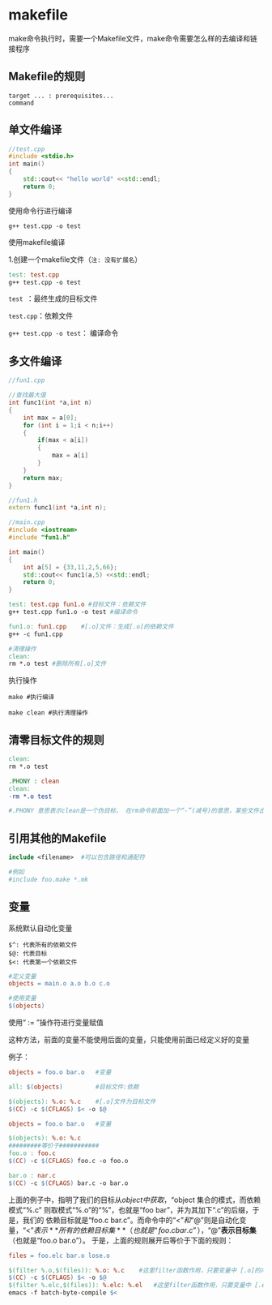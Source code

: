 # makefile

make命令执行时，需要一个Makefile文件，make命令需要怎么样的去编译和链接程序



## Makefile的规则

```
target ... : prerequisites...
command
```

## 单文件编译

```C++
//test.cpp
#include <stdio.h>
int main()
{
	std::cout<< "hello world" <<std::endl;
    return 0;
}
```

使用命令行进行编译

```
g++ test.cpp -o test
```

使用makefile编译

1.创建一个makefile文件（`注: 没有扩展名`）

```makefile
test: test.cpp
g++ test.cpp -o test
```

`test `：最终生成的目标文件

`test.cpp`：依赖文件

`g++ test.cpp -o test`： 编译命令

## 多文件编译

```C++
//fun1.cpp

//查找最大值
int func1(int *a,int n)
{
    int max = a[0];
    for (int i = 1;i < n;i++)
    {
        if(max < a[i])
        {
            max = a[i]
        }
    }
    return max;
}
```

```C++
//fun1.h
extern func1(int *a,int n);
```


```C++
//main.cpp
#include <iostream>
#include "fun1.h"

int main()
{
    int a[5] = {33,11,2,5,66};
    std::cout<< func1(a,5) <<std::endl;
    return 0;
}

```

```makefile
test: test.cpp fun1.o #目标文件：依赖文件
g++ test.cpp fun1.o -o test	#编译命令

fun1.o: fun1.cpp	#[.o]文件：生成[.o]的依赖文件
g++ -c fun1.cpp

#清理操作
clean:
rm *.o test	#删除所有[.o]文件
```

执行操作

```shell
make #执行编译

make clean #执行清理操作
```

## 清零目标文件的规则

```makefile
clean:
rm *.o test

.PHONY : clean
clean:
-rm *.o test

#.PHONY 意思表示clean是一个伪目标， 在rm命令前面加一个“-”(减号)的意思，某些文件出现问题，不需要管，继续后面的事。clean的规则不要放在文件的开头，不然就是变成make的默认目标，clean从来就是放在最后。
```

## 引用其他的Makefile

```makefile
include <filename>  #可以包含路径和通配符

#例如
#include foo.make *.mk
```



## 变量

系统默认自动化变量

```
$^: 代表所有的依赖文件
$@: 代表目标
$<: 代表第一个依赖文件
```

```makefile
#定义变量
objects = main.o a.o b.o c.o

#使用变量
$(objects)
```

使用“ :=  ”操作符进行变量赋值

这种方法，前面的变量不能使用后面的变量，只能使用前面已经定义好的变量

例子：

```makefile
objects = foo.o bar.o	#变量

all: $(objects)		    #目标文件:依赖

$(objects): %.o: %.c	#[.o]文件为目标文件 
$(CC) -c $(CFLAGS) $< -o $@
```



```makefile
objects = foo.o bar.o	#变量

$(objects): %.o: %.c
#########等价于###########
foo.o : foo.c
$(CC) -c $(CFLAGS) foo.c -o foo.o

bar.o : nar.c
$(CC) -c $(CFLAGS) bar.c -o bar.o
```

上面的例子中，指明了我们的目标从$object 中获取，“%.o”表明要所有以“.o”结 尾的目标，也就是“foo.o bar.o”，也就是变量$object 集合的模式，而依赖模式“%.c” 则取模式“%.o”的“%”，也就是“foo bar”，并为其加下“.c”的后缀，于是，我们的 依赖目标就是“foo.c bar.c”。而命令中的“$<”和“$@”则是自动化变量，“$<”表示 **所有的依赖目标集**（也就是“foo.c bar.c”）， “$@”**表示目标集** （也就是“foo.o bar.o”）。 于是，上面的规则展开后等价于下面的规则：  

```makefile
files = foo.elc bar.o lose.o

$(filter %.o,$(files)): %.o: %.c	#这里filter函数作用，只要变量中 [.o]的内容
$(CC) -c $(CFLAGS) $< -o $@
$(filter %.elc,$(files)): %.elc: %.el	#这里filter函数作用，只要变量中 [.elc]的内容
emacs -f batch-byte-compile $<
```





















